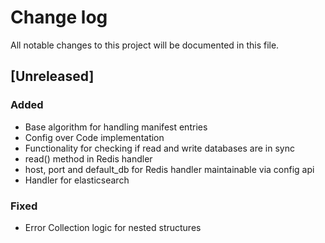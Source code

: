 # Change log
All notable changes to this project will be documented in this file.

## [Unreleased]
### Added
- Base algorithm for handling manifest entries
- Config over Code implementation
- Functionality for checking if read and write databases are in sync
- read() method in Redis handler
- host, port and default_db for Redis handler maintainable via config api
- Handler for elasticsearch

### Fixed
- Error Collection logic for nested structures